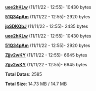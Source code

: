 [**uee2hKLw**](/data/uee2hKLw.txt) (11/11/22 - 12:55)- 10430 bytes

[**51Q34pAm**](/data/51Q34pAm.txt) (11/11/22 - 12:55)- 2920 bytes

[**jpSDKQbJ**](/data/jpSDKQbJ.txt) (11/11/22 - 12:55)- 2435 bytes

[**uee2hKLw**](/data/uee2hKLw.txt) (11/11/22 - 12:55)- 10430 bytes

[**51Q34pAm**](/data/51Q34pAm.txt) (11/11/22 - 12:55)- 2920 bytes

[**Zjjv2wKY**](/data/Zjjv2wKY.txt) (11/11/22 - 12:55)- 6645 bytes

[**Zjjv2wKY**](/data/Zjjv2wKY.txt) (11/11/22 - 12:55)- 6645 bytes

**Total Datas**: 2585

**Total Size**: 14.73 MB / 14.7 MB